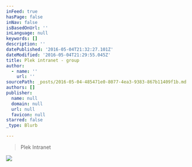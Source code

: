 ```yaml
---
inFeed: true
hasPage: false
inNav: false
isBasedOnUrl: ''
inLanguage: null
keywords: []
description: ''
datePublished: '2016-05-04T21:32:27.101Z'
dateModified: '2016-05-04T21:29:55.045Z'
title: Plek intranet - group
author:
  - name: ''
    url: ''
sourcePath: _posts/2016-05-04-485471e0-8077-4ea3-9383-867b11409f1b.md
authors: []
publisher:
  name: null
  domain: null
  url: null
  favicon: null
starred: false
_type: Blurb

---
```

> Plek Intranet

![](https://s3-us-west-2.amazonaws.com/the-grid-img/p/1502f6d129b7144a76b4913eee6abd929cd740fb.png)